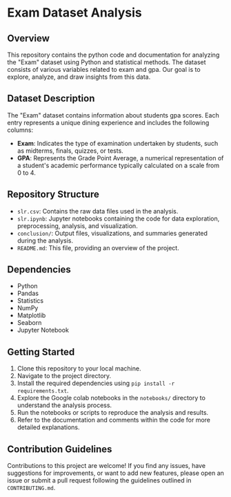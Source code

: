 # Exam Dataset Analysis

## Overview
This repository contains the python code and documentation for analyzing the "Exam" dataset using
 Python and statistical methods. The dataset consists of various variables related to exam and gpa.
Our goal is to explore, analyze, and draw insights from this data.

## Dataset Description
The "Exam" dataset contains information about students gpa scores. Each entry represents a unique 
dining experience and includes the following columns:

- **Exam**: Indicates the type of examination undertaken by students, such as midterms, finals, quizzes, or tests.
- **GPA**: Represents the Grade Point Average, a numerical representation of a student's academic performance typically calculated on a scale from 0 to 4.

## Repository Structure
- `slr.csv`: Contains the raw data files used in the analysis.
- `slr.ipynb`: Jupyter notebooks containing the code for data exploration, preprocessing, analysis, and visualization.
- `conclusion/`: Output files, visualizations, and summaries generated during the analysis.
- `README.md`: This file, providing an overview of the project.

## Dependencies
- Python
- Pandas
- Statistics
- NumPy
- Matplotlib
- Seaborn
- Jupyter Notebook

## Getting Started
1. Clone this repository to your local machine.
2. Navigate to the project directory.
3. Install the required dependencies using `pip install -r requirements.txt`.
4. Explore the Google colab notebooks in the `notebooks/` directory to understand the analysis process.
5. Run the notebooks or scripts to reproduce the analysis and results.
6. Refer to the documentation and comments within the code for more detailed explanations.

## Contribution Guidelines
Contributions to this project are welcome! If you find any issues, have suggestions for improvements, 
or want to add new features, please open an issue or submit a pull request following the guidelines outlined in `CONTRIBUTING.md`.
